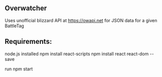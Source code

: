 ## Overwatcher

Uses unofficial blizzard API at https://owapi.net for JSON data for a given BattleTag

## Requirements:
node.js installed
npm install react-scripts
npm install react react-dom --save

run npm start